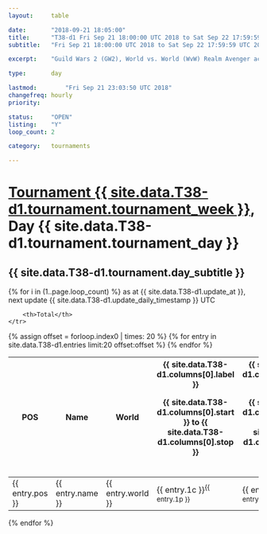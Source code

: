 ```yaml
---
layout: 	table

date: 		"2018-09-21 18:05:00"
title: 		"T38-d1 Fri Sep 21 18:00:00 UTC 2018 to Sat Sep 22 17:59:59 UTC 2018"
subtitle: 	"Fri Sep 21 18:00:00 UTC 2018 to Sat Sep 22 17:59:59 UTC 2018"

excerpt:    "Guild Wars 2 (GW2), World vs. World (WvW) Realm Avenger achivement Tournament. \"Every Kill Counts\""

type:       day

lastmod: 		"Fri Sep 21 23:03:50 UTC 2018"
changefreq: hourly
priority:   

status:     "OPEN"
listing:    "Y"
loop_count: 2

category: 	tournaments

---
```

<div class="table_header">
    <h1><a href="{{ site.data.T38-d1.tournament.week_url }}">Tournament {{ site.data.T38-d1.tournament.tournament_week }}</a>, Day {{ site.data.T38-d1.tournament.tournament_day }}</h1>
    <h2>{{ site.data.T38-d1.tournament.day_subtitle }}</h2> 
</div>

{% for i in (1..page.loop_count) %}
<span class="table_nextupdate">as at {{ site.data.T38-d1.update_at }}, next update {{ site.data.T38-d1.update_daily_timestamp }} UTC</span> 
<table class="day_table">
  <colgroup>
    <col style="width:18px">
    <col style="width:55px">
    <col style="width:55px">
    <col style="width:12px">
    <col style="width:12px">
    <col style="width:12px">
    <col style="width:12px">
    <col style="width:12px">
    <col style="width:12px">
    <col style="width:12px">
    <col style="width:12px">
    <col style="width:12px">
    <col style="width:12px">
    <col style="width:12px">
    <col style="width:12px">
    <col style="width:12px">
    <col style="width:12px">
    <col style="width:12px">
    <col style="width:12px">
    <col style="width:12px">
    <col style="width:12px">
    <col style="width:12px">
    <col style="width:12px">
    <col style="width:12px">
    <col style="width:12px">
    <col style="width:12px">
    <col style="width:12px">
    <col style="width:18px">
  </colgroup>  
  <thead>
    <tr>
        <th>POS</th>
        <th class="AlignLeft">Name</th>
        <th class="AlignLeft">World</th>

<th><div class="label">{{ site.data.T38-d1.columns[0].label }}<p class="onhover">{{ site.data.T38-d1.columns[0].start }} to {{ site.data.T38-d1.columns[0].stop }}</p></div>​</th>
<th><div class="label">{{ site.data.T38-d1.columns[1].label }}<p class="onhover">{{ site.data.T38-d1.columns[1].start }} to {{ site.data.T38-d1.columns[1].stop }}</p></div>​</th>
<th><div class="label">{{ site.data.T38-d1.columns[2].label }}<p class="onhover">{{ site.data.T38-d1.columns[2].start }} to {{ site.data.T38-d1.columns[2].stop }}</p></div>​</th>
<th><div class="label">{{ site.data.T38-d1.columns[3].label }}<p class="onhover">{{ site.data.T38-d1.columns[3].start }} to {{ site.data.T38-d1.columns[3].stop }}</p></div>​</th>
<th><div class="label">{{ site.data.T38-d1.columns[4].label }}<p class="onhover">{{ site.data.T38-d1.columns[4].start }} to {{ site.data.T38-d1.columns[4].stop }}</p></div>​</th>
<th><div class="label">{{ site.data.T38-d1.columns[5].label }}<p class="onhover">{{ site.data.T38-d1.columns[5].start }} to {{ site.data.T38-d1.columns[5].stop }}</p></div>​</th>
<th><div class="label">{{ site.data.T38-d1.columns[6].label }}<p class="onhover">{{ site.data.T38-d1.columns[6].start }} to {{ site.data.T38-d1.columns[6].stop }}</p></div>​</th>
<th><div class="label">{{ site.data.T38-d1.columns[7].label }}<p class="onhover">{{ site.data.T38-d1.columns[7].start }} to {{ site.data.T38-d1.columns[7].stop }}</p></div>​</th>
<th><div class="label">{{ site.data.T38-d1.columns[8].label }}<p class="onhover">{{ site.data.T38-d1.columns[8].start }} to {{ site.data.T38-d1.columns[8].stop }}</p></div>​</th>
<th><div class="label">{{ site.data.T38-d1.columns[9].label }}<p class="onhover">{{ site.data.T38-d1.columns[9].start }} to {{ site.data.T38-d1.columns[9].stop }}</p></div>​</th>
<th><div class="label">{{ site.data.T38-d1.columns[10].label }}<p class="onhover">{{ site.data.T38-d1.columns[10].start }} to {{ site.data.T38-d1.columns[10].stop }}</p></div>​</th>

<th><div class="label">{{ site.data.T38-d1.columns[11].label }}<p class="onhover">{{ site.data.T38-d1.columns[11].start }} to {{ site.data.T38-d1.columns[11].stop }}</p></div>​</th>
<th><div class="label">{{ site.data.T38-d1.columns[12].label }}<p class="onhover">{{ site.data.T38-d1.columns[12].start }} to {{ site.data.T38-d1.columns[12].stop }}</p></div>​</th>
<th><div class="label">{{ site.data.T38-d1.columns[13].label }}<p class="onhover">{{ site.data.T38-d1.columns[13].start }} to {{ site.data.T38-d1.columns[13].stop }}</p></div>​</th>
<th><div class="label">{{ site.data.T38-d1.columns[14].label }}<p class="onhover">{{ site.data.T38-d1.columns[14].start }} to {{ site.data.T38-d1.columns[14].stop }}</p></div>​</th>
<th><div class="label">{{ site.data.T38-d1.columns[15].label }}<p class="onhover">{{ site.data.T38-d1.columns[15].start }} to {{ site.data.T38-d1.columns[15].stop }}</p></div>​</th>
<th><div class="label">{{ site.data.T38-d1.columns[16].label }}<p class="onhover">{{ site.data.T38-d1.columns[16].start }} to {{ site.data.T38-d1.columns[16].stop }}</p></div>​</th>
<th><div class="label">{{ site.data.T38-d1.columns[17].label }}<p class="onhover">{{ site.data.T38-d1.columns[17].start }} to {{ site.data.T38-d1.columns[17].stop }}</p></div>​</th>
<th><div class="label">{{ site.data.T38-d1.columns[18].label }}<p class="onhover">{{ site.data.T38-d1.columns[18].start }} to {{ site.data.T38-d1.columns[18].stop }}</p></div>​</th>
<th><div class="label">{{ site.data.T38-d1.columns[19].label }}<p class="onhover">{{ site.data.T38-d1.columns[19].start }} to {{ site.data.T38-d1.columns[19].stop }}</p></div>​</th>
<th><div class="label">{{ site.data.T38-d1.columns[20].label }}<p class="onhover">{{ site.data.T38-d1.columns[20].start }} to {{ site.data.T38-d1.columns[20].stop }}</p></div>​</th>

<th><div class="label">{{ site.data.T38-d1.columns[21].label }}<p class="onhover">{{ site.data.T38-d1.columns[21].start }} to {{ site.data.T38-d1.columns[21].stop }}</p></div>​</th>
<th><div class="label">{{ site.data.T38-d1.columns[22].label }}<p class="onhover">{{ site.data.T38-d1.columns[22].start }} to {{ site.data.T38-d1.columns[22].stop }}</p></div>​</th>
<th><div class="label">{{ site.data.T38-d1.columns[23].label }}<p class="onhover">{{ site.data.T38-d1.columns[23].start }} to {{ site.data.T38-d1.columns[23].stop }}</p></div>​</th>

        <th>Total</th>
    </tr>
  </thead>
  {% assign offset = forloop.index0 | times: 20 %}
<tbody>
{% for entry in site.data.T38-d1.entries limit:20 offset:offset %}
  <tr>
    <td class="pl{{ entry.pos }}">{{ entry.pos }}</td>
    <td class="AlignLeft">{{ entry.name }}</td>
    <td class="AlignLeft">{{ entry.world }}</td>
    <td class="pl{{ entry.1p }}">{{ entry.1c }}<sup>{{ entry.1p }}</sup></td>
    <td class="pl{{ entry.2p }}">{{ entry.2c }}<sup>{{ entry.2p }}</sup></td>
    <td class="pl{{ entry.3p }}">{{ entry.3c }}<sup>{{ entry.3p }}</sup></td>
    <td class="pl{{ entry.4p }}">{{ entry.4c }}<sup>{{ entry.4p }}</sup></td>
    <td class="pl{{ entry.5p }}">{{ entry.5c }}<sup>{{ entry.5p }}</sup></td>
    <td class="pl{{ entry.6p }}">{{ entry.6c }}<sup>{{ entry.6p }}</sup></td>
    <td class="pl{{ entry.7p }}">{{ entry.7c }}<sup>{{ entry.7p }}</sup></td>
    <td class="pl{{ entry.8p }}">{{ entry.8c }}<sup>{{ entry.8p }}</sup></td>
    <td class="pl{{ entry.9p }}">{{ entry.9c }}<sup>{{ entry.9p }}</sup></td>
    <td class="pl{{ entry.10p }}">{{ entry.10c }}<sup>{{ entry.10p }}</sup></td>
    <td class="pl{{ entry.11p }}">{{ entry.11c }}<sup>{{ entry.11p }}</sup></td>
    <td class="pl{{ entry.12p }}">{{ entry.12c }}<sup>{{ entry.12p }}</sup></td>
    <td class="pl{{ entry.13p }}">{{ entry.13c }}<sup>{{ entry.13p }}</sup></td>
    <td class="pl{{ entry.14p }}">{{ entry.14c }}<sup>{{ entry.14p }}</sup></td>
    <td class="pl{{ entry.15p }}">{{ entry.15c }}<sup>{{ entry.15p }}</sup></td>
    <td class="pl{{ entry.16p }}">{{ entry.16c }}<sup>{{ entry.16p }}</sup></td>
    <td class="pl{{ entry.17p }}">{{ entry.17c }}<sup>{{ entry.17p }}</sup></td>
    <td class="pl{{ entry.18p }}">{{ entry.18c }}<sup>{{ entry.18p }}</sup></td>
    <td class="pl{{ entry.19p }}">{{ entry.19c }}<sup>{{ entry.19p }}</sup></td>
    <td class="pl{{ entry.20p }}">{{ entry.20c }}<sup>{{ entry.20p }}</sup></td>
    <td class="pl{{ entry.21p }}">{{ entry.21c }}<sup>{{ entry.21p }}</sup></td>
    <td class="pl{{ entry.22p }}">{{ entry.22c }}<sup>{{ entry.22p }}</sup></td>
    <td class="pl{{ entry.23p }}">{{ entry.23c }}<sup>{{ entry.23p }}</sup></td>
    <td class="pl{{ entry.24p }}">{{ entry.24c }}<sup>{{ entry.24p }}</sup></td>
    <td>{{ entry.total }}</td>
  </tr>
{% endfor %}  
</tbody>
</table>
<div class="leaderboard"></div>
{% endfor %}

<div class="commentary">
</div>



